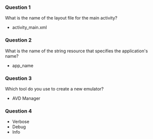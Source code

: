 
### Question 1

What is the name of the layout file for the main activity?
* activity_main.xml

### Question 2

What is the name of the string resource that specifies the application's name?
* app_name

### Question 3

Which tool do you use to create a new emulator?

  * AVD Manager
  
 ### Question 4
 * Verbose
 * Debug
 * Info
